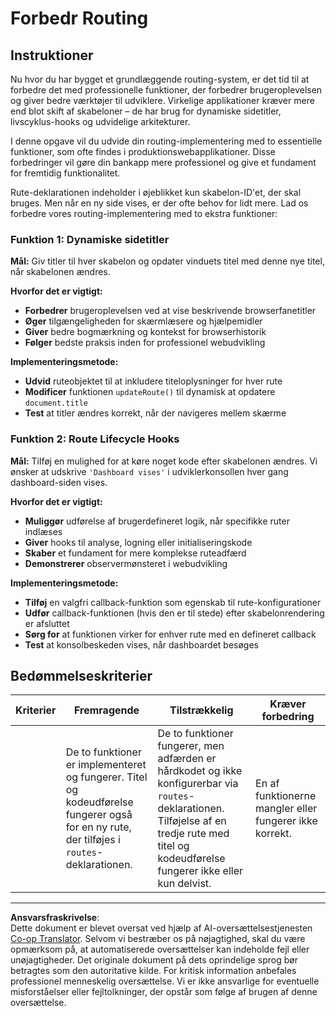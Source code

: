 <!--
CO_OP_TRANSLATOR_METADATA:
{
  "original_hash": "df0dcecddcd28ea8cbf6ede0ad57d673",
  "translation_date": "2025-10-23T22:07:34+00:00",
  "source_file": "7-bank-project/1-template-route/assignment.md",
  "language_code": "da"
}
-->
# Forbedr Routing

## Instruktioner

Nu hvor du har bygget et grundlæggende routing-system, er det tid til at forbedre det med professionelle funktioner, der forbedrer brugeroplevelsen og giver bedre værktøjer til udviklere. Virkelige applikationer kræver mere end blot skift af skabeloner – de har brug for dynamiske sidetitler, livscyklus-hooks og udvidelige arkitekturer.

I denne opgave vil du udvide din routing-implementering med to essentielle funktioner, som ofte findes i produktionswebapplikationer. Disse forbedringer vil gøre din bankapp mere professionel og give et fundament for fremtidig funktionalitet.

Rute-deklarationen indeholder i øjeblikket kun skabelon-ID'et, der skal bruges. Men når en ny side vises, er der ofte behov for lidt mere. Lad os forbedre vores routing-implementering med to ekstra funktioner:

### Funktion 1: Dynamiske sidetitler
**Mål:** Giv titler til hver skabelon og opdater vinduets titel med denne nye titel, når skabelonen ændres.

**Hvorfor det er vigtigt:**
- **Forbedrer** brugeroplevelsen ved at vise beskrivende browserfanetitler
- **Øger** tilgængeligheden for skærmlæsere og hjælpemidler  
- **Giver** bedre bogmærkning og kontekst for browserhistorik
- **Følger** bedste praksis inden for professionel webudvikling

**Implementeringsmetode:**
- **Udvid** ruteobjektet til at inkludere titeloplysninger for hver rute
- **Modificer** funktionen `updateRoute()` til dynamisk at opdatere `document.title`
- **Test** at titler ændres korrekt, når der navigeres mellem skærme

### Funktion 2: Route Lifecycle Hooks  
**Mål:** Tilføj en mulighed for at køre noget kode efter skabelonen ændres. Vi ønsker at udskrive `'Dashboard vises'` i udviklerkonsollen hver gang dashboard-siden vises.

**Hvorfor det er vigtigt:**
- **Muliggør** udførelse af brugerdefineret logik, når specifikke ruter indlæses
- **Giver** hooks til analyse, logning eller initialiseringskode
- **Skaber** et fundament for mere komplekse ruteadfærd
- **Demonstrerer** observermønsteret i webudvikling

**Implementeringsmetode:**
- **Tilføj** en valgfri callback-funktion som egenskab til rute-konfigurationer
- **Udfør** callback-funktionen (hvis den er til stede) efter skabelonrendering er afsluttet
- **Sørg for** at funktionen virker for enhver rute med en defineret callback
- **Test** at konsolbeskeden vises, når dashboardet besøges

## Bedømmelseskriterier

| Kriterier | Fremragende                                                                                                                          | Tilstrækkelig                                                                                                                                                                                  | Kræver forbedring                                       |
| --------- | ------------------------------------------------------------------------------------------------------------------------------------- | --------------------------------------------------------------------------------------------------------------------------------------------------------------------------------------------- | ------------------------------------------------------- |
|           | De to funktioner er implementeret og fungerer. Titel og kodeudførelse fungerer også for en ny rute, der tilføjes i `routes`-deklarationen. | De to funktioner fungerer, men adfærden er hårdkodet og ikke konfigurerbar via `routes`-deklarationen. Tilføjelse af en tredje rute med titel og kodeudførelse fungerer ikke eller kun delvist. | En af funktionerne mangler eller fungerer ikke korrekt. |

---

**Ansvarsfraskrivelse**:  
Dette dokument er blevet oversat ved hjælp af AI-oversættelsestjenesten [Co-op Translator](https://github.com/Azure/co-op-translator). Selvom vi bestræber os på nøjagtighed, skal du være opmærksom på, at automatiserede oversættelser kan indeholde fejl eller unøjagtigheder. Det originale dokument på dets oprindelige sprog bør betragtes som den autoritative kilde. For kritisk information anbefales professionel menneskelig oversættelse. Vi er ikke ansvarlige for eventuelle misforståelser eller fejltolkninger, der opstår som følge af brugen af denne oversættelse.